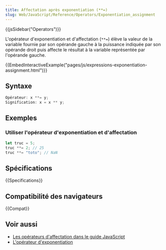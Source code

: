 ```yaml
---
title: Affectation après exponentiation (**=)
slug: Web/JavaScript/Reference/Operators/Exponentiation_assignment
---
```


{{jsSidebar("Operators")}}

L'opérateur d'exponentiation et d'affectation (`**=`) élève la valeur de la variable fournie par son opérande gauche à la puissance indiquée par son opérande droit puis affecte le résultat à la variable représentée par l'opérande gauche.

{{EmbedInteractiveExample("pages/js/expressions-exponentiation-assignment.html")}}

## Syntaxe

```js
Opérateur: x **= y;
Signification: x = x ** y;
```

## Exemples

### Utiliser l'opérateur d'exponentiation et d'affectation

```js
let truc = 5;
truc **= 2; // 25
truc **= "toto"; // NaN
```

## Spécifications

{{Specifications}}

## Compatibilité des navigateurs

{{Compat}}

## Voir aussi

- [Les opérateurs d'affectation dans le guide JavaScript](/fr/docs/Web/JavaScript/Guide/Expressions_and_Operators#assignment)
- [L'opérateur d'exponentiation](/fr/docs/Web/JavaScript/Reference/Operators/Exponentiation)
